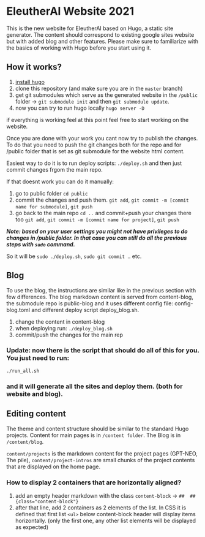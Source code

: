 # EleutherAI Website 2021

This is the new website for EleutherAI based on Hugo, a static site generator. The content should correspond to existing google sites website but with added blog and other features. Please make sure to familiarize with the basics of working with Hugo before you start using it.


## How it works?
1. [install hugo](https://gohugo.io/getting-started/installing/)
2. clone this repository (and make sure you are in the `master` branch)
3. get git submodules which serve as the generated website in the `/public` folder -> `git submodule init` and then `git submodule update`.
4. now you can try to run hugo locally `hugo server -D`

if everything is working feel at this point feel free to start working on the website. 

Once you are done with your work you cant now try to  publish the changes. To do that you need to push the git changes both for the repo and for /public folder that is set as git submodule for the website html content.

Easiest way to do it is to run deploy scripts:
`./deploy.sh` and then just commit changes frgom the main repo.

If that doesnt work you can do it manually:

1. go to public folder `cd public`
2. commit the changes and push them. `git add`, `git commit -m [commit name for submodule]`, `git push`
3. go back to the main repo `cd ..` and commit+push your changes there too `git add`, `git commit -m [commit name for project]`, `git push`

***Note: based on your user settings you might not have privileges to do changes in /public folder. In that case you can still do all the previous steps with `sudo` command.***

So it will be `sudo ./deploy.sh`, `sudo git commit `.. etc.

## Blog
To use the blog, the instructions are similar like in the previous section with few differences. The blog markdown content is served from content-blog, the submodule repo is public-blog and it uses different config file: config-blog.toml and different deploy script deploy_blog.sh.

1. change the content in content-blog
2. when deploying run: `./deploy_blog.sh`
3. commit/push the changes for the main rep

### Update: now there is the script that should do all of this for you. You just need to run:

`./run_all.sh`

### and it will generate all the sites and deploy them. (both for website and blog).

## Editing content
The theme and content structure should be similar to the standard Hugo projects. Content for main pages is in `/content folder`. The Blog is in `/content/blog`. 

`content/projects` is the markdown content for the project pages (GPT-NEO, The pile), `content/project-intros` are small chunks of the project contents that are displayed on the home page.

### How to display 2 containers that are horizontally aligned?

1. add an empty header markdown with the class `content-block` -> `##  ## {class="content-block"}`
2. after that line, add 2 containers as 2 elements of the list. In CSS it is defined that first list `<ul>` below content-block header will display items horizontally. (only the first one, any other list elements will be displayed as expected)
